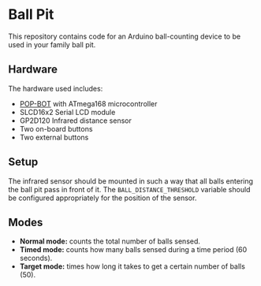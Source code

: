 Ball Pit
========

This repository contains code for an Arduino ball-counting device to be used in your family ball pit.

Hardware
--------

The hardware used includes:

* [POP-BOT](https://www.sparkfun.com/products/retired/9501) with ATmega168 microcontroller
* SLCD16x2 Serial LCD module
* GP2D120 Infrared distance sensor
* Two on-board buttons
* Two external buttons

Setup
-----

The infrared sensor should be mounted in such a way that all balls entering the ball pit pass in front of it. The `BALL_DISTANCE_THRESHOLD` variable should be configured appropriately for the position of the sensor.

Modes
-----

* **Normal mode:** counts the total number of balls sensed.
* **Timed mode:** counts how many balls sensed during a time period (60 seconds).
* **Target mode:** times how long it takes to get a certain number of balls (50).
